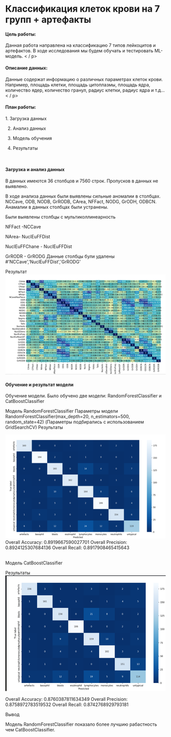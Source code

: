 <h1> Классификация клеток крови на 7 групп + артефакты </h1> 

<h4>Цель работы: </h4>
<p>
Данная работа направлена на классификацию 7 типов лейкоцитов и артефактов. 
В ходе исследования мы будем обучать и тестировать ML-модель.
< / p>

<h4>Описание данных:</h4>

<p>
Данные содержат информацию о различных параметрах клеток крови.  
Например, площадь клетки, площадь цитоплазмы, площадь ядра, количество ядер, количество гранул, радиус клетки, радиус ядра и т.д...
< / p>

<h4>План работы:</h4>

<p>
1. Загрузка данных

2. Анализ данных

3. Модель обучения

4. Результаты
</p>

   
<br>
<h4>Загрузка и анализ данных</h4>

В данных имеются 36 столбцов и 7560 строк. Пропусков в данных не выявлено. 

В ходе анализа данных были выявлены сильные аномалии в столбцах. 
NCCave, ODB, NODB, GrRODB, CArea, NFFact, NODG, GrODH, ODBCN.
Анамалии в данных столбцах были устранены. 

Были выявлены столбцы с  мультиколлинеарность 

NFFact -NCCave

NArea- NuclEuFFDist

NuclEuFFChane - NuclEuFFDist

GrRODR - GrRODG
Данные столбцы були удалены 
#'NCCave','NuclEuFFDist','GrRODG'

Результат ![img_1.png](img_1.png)

<h4>Обучение и результат модели </h4>

Обучение модели. 
Было обучено две модели: RandomForestClassifier и CatBoostClassifier 

Модель RandomForestClassifier
Параметры модели  RandomForestClassifier(max_depth=20, n_estimators=500, random_state=42)
(Параметры подбирались с использованием GridSearchCV)
Результаты

![img.png](img.png)
Overall Accuracy: 0.8919667590027701
Overall Precision: 0.8924125307684136
Overall Recall: 0.8917908465415643

<br>
Модель CatBoostClassifier 

Результаты 
![img_3.png](img_3.png)

Overall Accuracy: 0.8760387811634349
Overall Precision: 0.8758972783519532
Overall Recall: 0.8742768929793181

Вывод 

Модель RandomForestClassifier показало более лучшию рабастность чем CatBoostClassifier.
